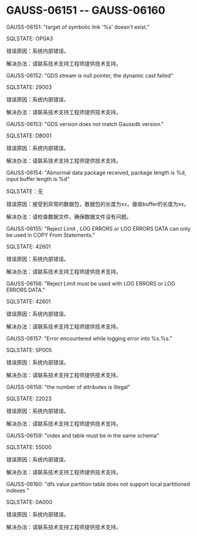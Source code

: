 # GAUSS-06151 -- GAUSS-06160<a name="ZH-CN_TOPIC_0302073624"></a>

GAUSS-06151: "target of symbolic link '%s' doesn't exist."

SQLSTATE: OP0A3

错误原因：系统内部错误。

解决办法：请联系技术支持工程师提供技术支持。

GAUSS-06152: "GDS stream is null pointer, the dynamic cast failed"

SQLSTATE: 29003

错误原因：系统内部错误。

解决办法：请联系技术支持工程师提供技术支持。

GAUSS-06153: "GDS version does not match Gaussdb version."

SQLSTATE: DB001

错误原因：系统内部错误。

解决办法：请联系技术支持工程师提供技术支持。

GAUSS-06154: "Abnormal data package received, package length is %d, input buffer length is %d"

SQLSTATE：无

错误原因：接受到异常的数据包，数据包的长度为xx，接收buffer的长度为xx。

解决办法：请检查数据文件，确保数据文件没有问题。

GAUSS-06155: "Reject Limit , LOG ERRORS or LOG ERRORS DATA can only be used in COPY From Statements."

SQLSTATE: 42601

错误原因：系统内部错误。

解决办法：请联系技术支持工程师提供技术支持。

GAUSS-06156: "Reject Limit must be used with LOG ERRORS or LOG ERRORS DATA."

SQLSTATE: 42601

错误原因：系统内部错误。

解决办法：请联系技术支持工程师提供技术支持。

GAUSS-06157: "Error encountered while logging error into %s.%s."

SQLSTATE: SP005

错误原因：系统内部错误。

解决办法：请联系技术支持工程师提供技术支持。

GAUSS-06158: "the number of attributes is illegal"

SQLSTATE: 22023

错误原因：系统内部错误。

解决办法：请联系技术支持工程师提供技术支持。

GAUSS-06159: "index and table must be in the same schema"

SQLSTATE: 55000

错误原因：系统内部错误。

解决办法：请联系技术支持工程师提供技术支持。

GAUSS-06160: "dfs value partition table does not support local partitioned indexes "

SQLSTATE: 0A000

错误原因：系统内部错误。

解决办法：请联系技术支持工程师提供技术支持。

